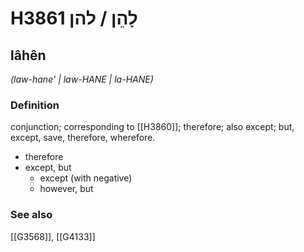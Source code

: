 # H3861 לָהֵן / להן

## lâhên

_(law-hane' | law-HANE | la-HANE)_

### Definition

conjunction; corresponding to [[H3860]]; therefore; also except; but, except, save, therefore, wherefore.

- therefore
- except, but
    - except (with negative)
    - however, but
### See also

[[G3568]], [[G4133]]

